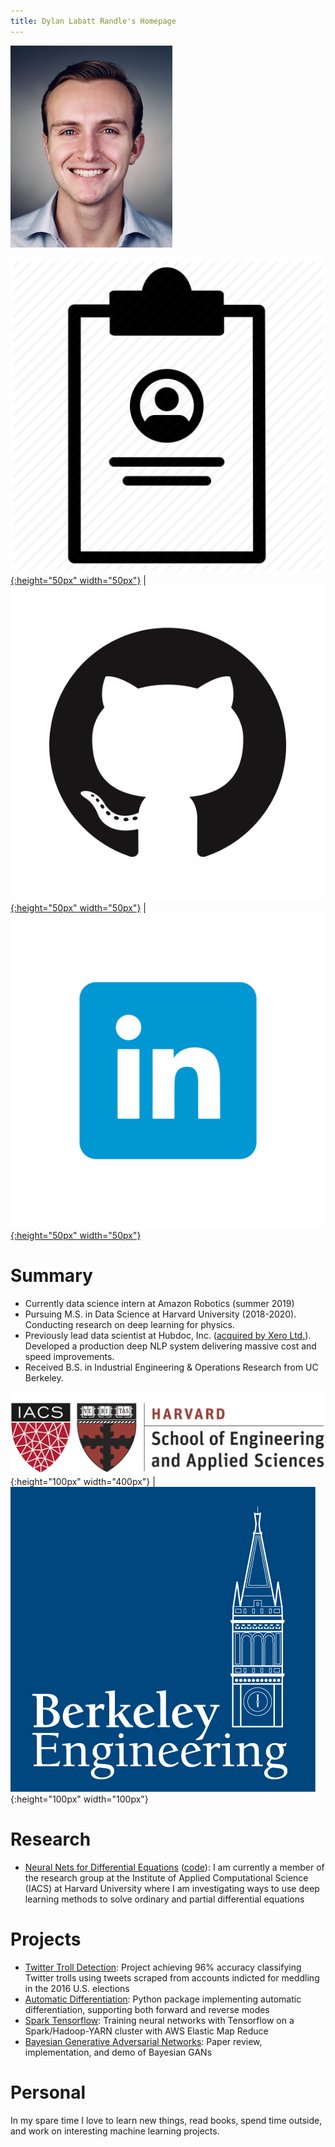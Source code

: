 ```yaml
---
title: Dylan Labatt Randle's Homepage
---
```


![headshot](pics/headshot.jpg)

[![resume](pics/Resume-512.png){:height="50px" width="50px"}](http://dylanrandle.github.io/DylanRandleResume.pdf) | [![gitlogo](pics/GitHub-Mark.png){:height="50px" width="50px"}](https://github.com/dylanrandle) | [![linkedinlogo](pics/linkedin.png){:height="50px" width="50px"}](https://linkedin.com/in/dylanrandle/)

# Summary

- Currently data science intern at Amazon Robotics (summer 2019)
- Pursuing M.S. in Data Science at Harvard University (2018-2020). Conducting research on deep learning for physics.
- Previously lead data scientist at Hubdoc, Inc. ([acquired by Xero Ltd.](https://www.zdnet.com/article/xero-scoops-up-hubdoc-in-70-million-acquisition/)). Developed a production deep NLP system delivering massive cost and speed improvements.
- Received B.S. in Industrial Engineering & Operations Research from UC Berkeley.

![harvard](pics/SEAS_IACS.png){:height="100px" width="400px"} | ![berkeley](pics/berkeley-engineering-logo.jpg){:height="100px" width="100px"}

# Research

- [Neural Nets for Differential Equations](https://dylanrandle.github.io/ac299_website/) ([code](https://github.com/dylanrandle/pde_nn)): I am currently a member of the research group at the Institute of Applied Computational Science (IACS) at Harvard University where
I am investigating ways to use deep learning methods to solve ordinary and partial differential equations

# Projects

- [Twitter Troll Detection](https://dylanrandle.github.io/troll_classification): Project achieving 96% accuracy classifying Twitter trolls using tweets scraped from accounts indicted for meddling in the 2016 U.S. elections
- [Automatic Differentiation](https://github.com/dylanrandle/autograd): Python package implementing automatic
differentiation, supporting both forward and reverse modes
- [Spark Tensorflow](https://github.com/dylanrandle/spark-tensorflow): Training neural networks with Tensorflow
on a Spark/Hadoop-YARN cluster with AWS Elastic Map Reduce
- [Bayesian Generative Adversarial Networks](https://dylanrandle.github.io/bayesgan.html): Paper review, implementation, and
demo of Bayesian GANs

# Personal

In my spare time I love to learn new things, read books, spend time outside, and work on interesting machine learning projects.
